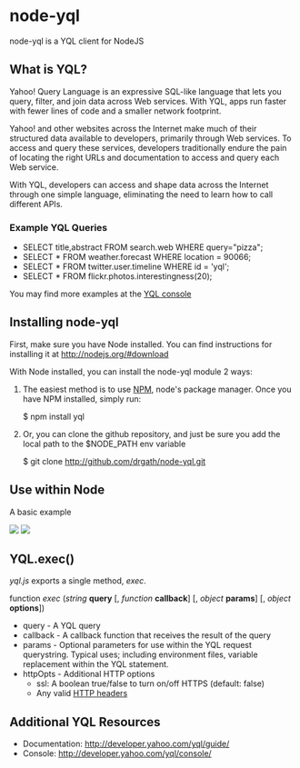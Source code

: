 node-yql
========

node-yql is a YQL client for NodeJS


What is YQL?
------------

Yahoo! Query Language is an expressive SQL-like language that lets you query, filter, and join data across Web services. With YQL, apps run faster with fewer lines of code and a smaller network footprint.

Yahoo! and other websites across the Internet make much of their structured data available to developers, primarily through Web services. To access and query these services, developers traditionally endure the pain of locating the right URLs and documentation to access and query each Web service.

With YQL, developers can access and shape data across the Internet through one simple language, eliminating the need to learn how to call different APIs.

### Example YQL Queries

* SELECT title,abstract FROM search.web WHERE query="pizza";
* SELECT * FROM weather.forecast WHERE location = 90066;
* SELECT * FROM twitter.user.timeline WHERE id = 'yql';
* SELECT * FROM flickr.photos.interestingness(20);

You may find more examples at the [YQL console](http://developer.yahoo.com/yql/console/ "YQL console")


Installing node-yql
-------------------
First, make sure you have Node installed.  You can find instructions for installing it at <http://nodejs.org/#download>

With Node installed, you can install the node-yql module 2 ways: 

1) The easiest method is to use [NPM](http://github.com/isaacs/npm), node's package manager.  Once you have NPM installed, simply run:

	$ npm install yql

2) Or, you can clone the github repository, and just be sure you add the local path to the $NODE_PATH env variable

	$ git clone http://github.com/drgath/node-yql.git


Use within Node
---------------

A basic example

![](http://s89997654.onlinehome.us/screencaps/untitled-20100710-160828.jpg)
![](http://s89997654.onlinehome.us/screencaps/Default-20100710-160425.jpg)


YQL.exec()
----------

*yql.js* exports a single method, *exec*.

function *exec* (*string* __query__ [, *function* __callback__] [, *object* __params__] [, *object* __options__])

* query - A YQL query
* callback - A callback function that receives the result of the query
* params - Optional parameters for use within the YQL request querystring. Typical uses; including environment files, variable replacement within the YQL statement.
* httpOpts - Additional HTTP options
	* ssl: A boolean true/false to turn on/off HTTPS (default: false)
	* Any valid [HTTP headers](https://secure.wikimedia.org/wikipedia/en/wiki/List_of_HTTP_header_fields)


Additional YQL Resources
------------------------

* Documentation: <http://developer.yahoo.com/yql/guide/>
* Console: <http://developer.yahoo.com/yql/console/>